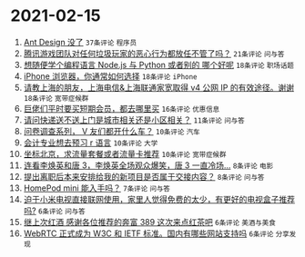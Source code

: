 # 2021-02-15

1. [Ant Design 没了](https://www.v2ex.com/t/753353) `37条评论` `程序员`
1. [腾讯游戏团队对任何垃圾玩家的恶心行为都放任不管了吗？](https://www.v2ex.com/t/753369) `21条评论` `问与答`
1. [想随便学个编程语言 Node.js 与 Python 或者别的 哪个好呢](https://www.v2ex.com/t/753365) `18条评论` `职场话题`
1. [iPhone 浏览器，你通常如何选择](https://www.v2ex.com/t/753361) `18条评论` `iPhone`
1. [请教上海的朋友，上海电信&上海联通家宽取得 v4 公网 IP 的有效途径。谢谢](https://www.v2ex.com/t/753359) `18条评论` `宽带症候群`
1. [巨佬们平时要买短期会员，都去哪里买](https://www.v2ex.com/t/753364) `16条评论` `优惠信息`
1. [请问快递送不送上门是城市相关还是小区相关？](https://www.v2ex.com/t/753368) `11条评论` `问与答`
1. [问卷调查系列， V 友们都开什么车？](https://www.v2ex.com/t/753385) `10条评论` `汽车`
1. [会计专业想去预习 r 语言](https://www.v2ex.com/t/753374) `10条评论` `大学`
1. [坐标北京，求流量套餐或者流量卡推荐](https://www.v2ex.com/t/753357) `10条评论` `宽带症候群`
1. [连看李焕英和唐 3，李焕英全场观众爆笑，唐 3 一直冷场...](https://www.v2ex.com/t/753360) `8条评论` `电影`
1. [提出离职后本来安排给我的新项目是否属于交接内容？](https://www.v2ex.com/t/753350) `8条评论` `问与答`
1. [HomePod mini 能入手吗？](https://www.v2ex.com/t/753371) `7条评论` `问与答`
1. [迫于小米电视直接联网使用，家里人觉得免费的太少，有更好的电视盒子推荐吗?](https://www.v2ex.com/t/753381) `6条评论` `问与答`
1. [继上次红酒 感谢各位推荐的奔富 389 这次来点红茶吧](https://www.v2ex.com/t/753370) `6条评论` `美酒与美食`
1. [WebRTC 正式成为 W3C 和 IETF 标准。国内有哪些网站支持吗](https://www.v2ex.com/t/753351) `6条评论` `分享发现`
